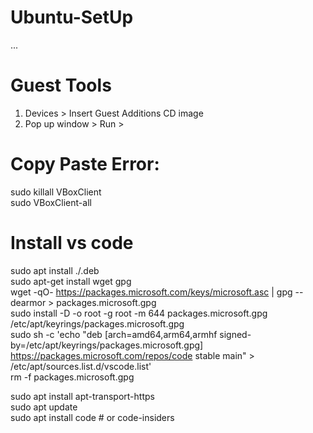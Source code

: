 # Ubuntu-SetUp
...
# Guest Tools
1) Devices > Insert Guest Additions CD image
2) Pop up window > Run > 

# Copy Paste Error:
sudo killall VBoxClient <br/>
sudo VBoxClient-all

# Install vs code
sudo apt install ./<file>.deb            <br/>
sudo apt-get install wget gpg            <br/>
wget -qO- https://packages.microsoft.com/keys/microsoft.asc | gpg --dearmor > packages.microsoft.gpg            <br/>
sudo install -D -o root -g root -m 644 packages.microsoft.gpg /etc/apt/keyrings/packages.microsoft.gpg            <br/>
sudo sh -c 'echo "deb [arch=amd64,arm64,armhf signed-by=/etc/apt/keyrings/packages.microsoft.gpg] https://packages.microsoft.com/repos/code stable main" > /etc/apt/sources.list.d/vscode.list'            <br/>
rm -f packages.microsoft.gpg            <br/>

sudo apt install apt-transport-https            <br/>
sudo apt update            <br/>
sudo apt install code # or code-insiders            <br/>
